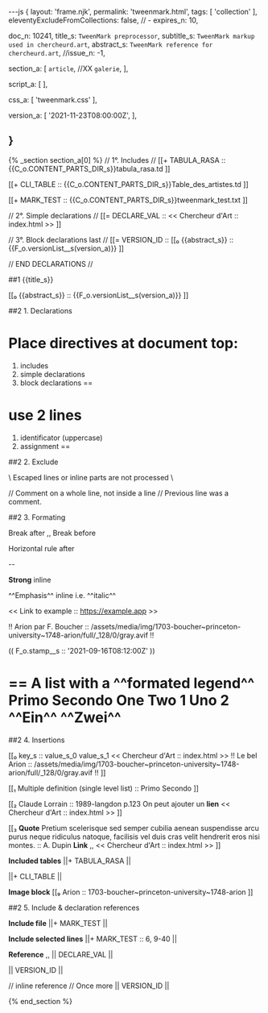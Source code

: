 ---js
{
  layout:   'frame.njk',
  permalink: 'tweenmark.html',
  tags:    [ 'collection' ],
  eleventyExcludeFromCollections: false,
  // - expires_n: 10,

  doc_n:    10241,
  title_s:   `TweenMark preprocessor`,
  subtitle_s: `TweenMark markup used in chercheurd.art`,
  abstract_s: `TweenMark reference for chercheurd.art`,
  //issue_n:   -1,

  section_a:
  [
   `article`,
   //XX `galerie`,
  ],

  script_a:
  [
  ],

  css_a:
  [
   'tweenmark.css'
  ],

  version_a:
  [
   '2021-11-23T08:00:00Z',
  ],
  
}
---
{% _section section_a[0] %}
// 1°. Includes //
[[+  TABULA_RASA  ::
     {{C_o.CONTENT_PARTS_DIR_s}}tabula_rasa.td ]]

[[+  CLI_TABLE  ::
     {{C_o.CONTENT_PARTS_DIR_s}}Table_des_artistes.td ]]

[[+  MARK_TEST  ::
     {{C_o.CONTENT_PARTS_DIR_s}}tweenmark_test.txt ]]


// 2°. Simple declarations //
[[=  DECLARE_VAL  ::
     << Chercheur d'Art  ::  index.html >> ]]

// 3°. Block declarations last //
[[=  VERSION_ID   ::
     [[₀  {{abstract_s}}  ::  {{F_o.versionList__s(version_a)}} ]]

// END DECLARATIONS //



##1 {{title_s}}

[[₀  {{abstract_s}}  ::
     {{F_o.versionList__s(version_a)}} ]]



##2 1. Declarations

Place directives at **document top**:
==
1. includes
2. simple declarations
3. block declarations
==

use 2 lines
==
1. identificator (uppercase)
2. assignment
==




##2 2. Exclude

\\
Escaped lines or inline parts are not processed
\\

// Comment on a whole line, not inside a line //
Previous line was a comment.



##2 3. Formating

Break after  ,,
Break before


Horizontal rule after 

--

**Strong** inline


^^Emphasis^^ inline i.e. ^^italic^^


<< Link to example  ::
   https://example.app >>


!! Arion par F. Boucher  ::
   /assets/media/img/1703-boucher~princeton-university~1748-arion/full/_128/0/gray.avif !!


(( F_o.stamp__s  ::
   '2021-09-16T08:12:00Z' ))


==  A list with a ^^formated legend^^
Primo
Secondo
  One
  **Two**
    1
      Uno
    2
      ^^Ein^^
      ^^Zwei^^
==




##2 4. Insertions

[[₀  key_s ::
value_s_0
value_s_1
<< Chercheur d'Art  ::  index.html >>
!! Le bel Arion  ::
   /assets/media/img/1703-boucher~princeton-university~1748-arion/full/_128/0/gray.avif !! ]]


[[₁  Multiple definition (single level list) ::
Primo
Secondo ]]


[[₂  Claude Lorrain ::
1989-langdon
p.123
On peut ajouter un **lien**
<< Chercheur d'Art  ::  index.html >> ]]


[[₃  **Quote** Pretium scelerisque sed semper cubilia aenean suspendisse arcu purus neque ridiculus natoque, facilisis vel duis cras velit hendrerit eros nisi montes. ::
A. Dupin
**Link**  ,,
<< Chercheur d'Art  ::  index.html >> ]]

**Included tables**
||+  TABULA_RASA  ||

||+  CLI_TABLE  ||

**Image block**
[[₉  Arion  ::
1703-boucher~princeton-university~1748-arion ]]




##2 5. Include & declaration references

**Include file** ||+  MARK_TEST  ||


**Include selected lines** ||+  MARK_TEST  ::  6, 9-40 ||


**Reference**    ,,
||  DECLARE_VAL  ||

||  VERSION_ID  ||

// inline reference //
Once more
||  VERSION_ID  ||

{% end_section %}
